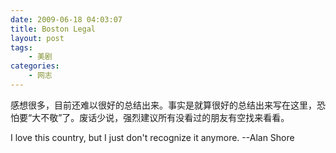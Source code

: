 ```yaml
---
date: 2009-06-18 04:03:07
title: Boston Legal
layout: post
tags:
    - 美剧
categories:
    - 网志
---
```

感想很多，目前还难以很好的总结出来。事实是就算很好的总结出来写在这里，恐怕要“大不敬”了。废话少说，强烈建议所有没看过的朋友有空找来看看。

I love this country, but I just don't recognize it anymore. --Alan Shore
